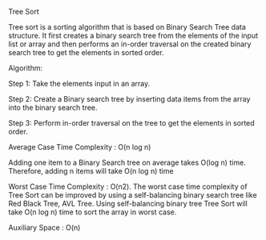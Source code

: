 Tree Sort

Tree sort is a sorting algorithm that is based on Binary Search Tree data structure. It first creates a binary search tree from the elements of the input list or array and then performs an in-order traversal on the created binary search tree to get the elements in sorted order.

Algorithm:

Step 1: Take the elements input in an array.

Step 2: Create a Binary search tree by inserting data items from the array into the
binary search tree.

Step 3: Perform in-order traversal on the tree to get the elements in sorted order.

Average Case Time Complexity : O(n log n) 

Adding one item to a Binary Search tree on average takes O(log n) time. Therefore, adding n items will take O(n log n) time

Worst Case Time Complexity : O(n2). The worst case time complexity of Tree Sort can be improved by using a self-balancing binary search tree like Red Black Tree, AVL Tree. Using self-balancing binary tree Tree Sort will take O(n log n) time to sort the array in worst case.

Auxiliary Space : O(n)